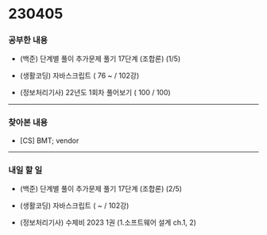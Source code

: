 # 230405

### 공부한 내용

- (백준) 단계별 풀이 추가문제 풀기 17단계 (조합론) (1/5)

- (생활코딩) 자바스크립트 ( 76 ~ / 102강)

- (정보처리기사) 22년도 1회차 풀어보기 ( 100 / 100)

---

### 찾아본 내용

- [CS] BMT; vendor

---

### 내일 할 일

- (백준) 단계별 풀이 추가문제 풀기 17단계 (조합론) (2/5)

- (생활코딩) 자바스크립트 ( ~ / 102강)

- (정보처리기사) 수제비 2023 1권 (1.소프트웨어 설계 ch.1, 2)
